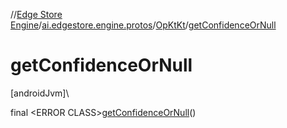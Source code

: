//[Edge Store Engine](../../../index.md)/[ai.edgestore.engine.protos](../index.md)/[OpKtKt](index.md)/[getConfidenceOrNull](get-confidence-or-null.md)

# getConfidenceOrNull

[androidJvm]\

final &lt;ERROR CLASS&gt;[getConfidenceOrNull](get-confidence-or-null.md)()
